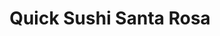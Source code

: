 ---
layout: place
title: "Quick Sushi Santa Rosa"
permalink: /california/santa-rosa/quick-sushi-santa-rosa.html
stateAbbr: CA
stateName: California
cityName: Santa Rosa
seo:
  name: "Quick Sushi Santa Rosa"
  type: Restaurant
  links: null
description: "Quick Sushi Santa Rosa serves delicious sushi in Santa Rosa, California. Try fresh Japanese dishes for a great dining experience. "
place_id: ChIJ_xlCrR85hIARogRUlsDJpn4
photos:
  - name: >-
      places/ChIJ_xlCrR85hIARogRUlsDJpn4/photos/AeeoHcIhKcjD2vVz-B3nYNfCR7JaVZQQSPFO3zWiFGsd11wBjpLWmx5pxb65ZXIw3hyPeYOHCX6bZmqKVLp9gc9nB4C7-_oeGVQm-Mg42hLrfDYSIGUthDbn-lbQFXvfsjwbIqcnobOmf79MpF8zkA-sUZBG7e4ubiIUUjyRMi36ZvgrKCHKS1nrhXUxjo3ipM3qteHNaTxN2OxLenggF65ecsxajtKA1kP2LglUlEpnejATMzHQedpq0O-C6DnefZfYQzfNe0aXuR-hYtg4xweU4o2Vo7CfWkMWETb-psBBwPPnnA
    widthPx: 4032
    heightPx: 1960
    authorAttributions:
      - displayName: Quick Sushi Santa Rosa
        uri: https://maps.google.com/maps/contrib/105428293725756333866
        photoUri: >-
          https://lh3.googleusercontent.com/a-/ALV-UjUkjnz3WCubGFY2olD30THWLLybDhjbo3acpJIMHjHMhsEmoyZw=s100-p-k-no-mo
    flagContentUri: >-
      https://www.google.com/local/imagery/report/?cb_client=maps_api_places.places_api&image_key=!1e10!2sAF1QipP1Nn3tfVJLYgLj7ZQZvqAbVWErIu-03EAzZUCn&hl=en-US
    googleMapsUri: >-
      https://www.google.com/maps/place//data=!3m4!1e2!3m2!1sAF1QipP1Nn3tfVJLYgLj7ZQZvqAbVWErIu-03EAzZUCn!2e10!4m2!3m1!1s0x8084391fad4219ff:0x7ea6c9c0965404a2
  - name: >-
      places/ChIJ_xlCrR85hIARogRUlsDJpn4/photos/AeeoHcIU8-KreeZQNUsDdUbdjDMoGrc0zdPeaiUfGx82rRHQSTWBPRhLYLhlMGKrBE6ngCNmg4L80nN6e-UkmfnxerPeXdvmVFEET55dwjd17E04vQp4mTW_6fSBMCjaTPg5Ff51XbP2pLi8j5Fz5V7doppM_sxAT9vOukwKsBKGvSidCPCFyPQ65DCG1ZOWJE85ws9uy29tJxxsJbuaoXsJC55JgoIjZ4Cq4TkdGx9cjU1BAHQWILg9lQKBnXyQ2XRgu-3u-CGQN90uOLDKblH4pav5aqHKwxcV_9fX8zRR2ou5iQ
    widthPx: 2862
    heightPx: 2862
    authorAttributions:
      - displayName: Quick Sushi Santa Rosa
        uri: https://maps.google.com/maps/contrib/105428293725756333866
        photoUri: >-
          https://lh3.googleusercontent.com/a-/ALV-UjUkjnz3WCubGFY2olD30THWLLybDhjbo3acpJIMHjHMhsEmoyZw=s100-p-k-no-mo
    flagContentUri: >-
      https://www.google.com/local/imagery/report/?cb_client=maps_api_places.places_api&image_key=!1e10!2sAF1QipNcyqPEAh56wZv_XbqKu1Dw2uIeuxs8nkr-N27X&hl=en-US
    googleMapsUri: >-
      https://www.google.com/maps/place//data=!3m4!1e2!3m2!1sAF1QipNcyqPEAh56wZv_XbqKu1Dw2uIeuxs8nkr-N27X!2e10!4m2!3m1!1s0x8084391fad4219ff:0x7ea6c9c0965404a2
  - name: >-
      places/ChIJ_xlCrR85hIARogRUlsDJpn4/photos/AeeoHcKmL3ddQZTG9gIloP3RzTlAHmiobF8A7XvdPLOnxd2xS33uXaGLRTj8yYYCA-eQMI0By_fz7rn9YTJNPByGw5Tw3VBUwODNCAUsDB9qAzqWR-1_AIawHtgTaLMraBsE027GII-4Y04Ai4DHShz5RE36MvrthQvO8LhOcDgA3hKvCMVYDqB5UFBn00hJu99Tf-OmbSU3mpjRRXn1nBThjWgCzGe2iN-21GWXKeSvzIfRZTImQQDORGsVFZZ9fCA4Sik3pxtHCPYmJmseAj5FLg30eFzrfwzQBCd7wec401GvAcbqNyjVd_OTxf_x6Me32AIKsjLVn0CKJu8wmWqa-j3ZGPTbd6qDerlm1LRjY_kpzMdUOuR837NWNsmrdoqlF2KuLk4fSq5gYWYo3PuGCo15OByVzEDInfd6QkcyI7mxVg
    widthPx: 3600
    heightPx: 4800
    authorAttributions:
      - displayName: Bobby Hernandez
        uri: https://maps.google.com/maps/contrib/107695196373900237655
        photoUri: >-
          https://lh3.googleusercontent.com/a-/ALV-UjU2iZDMAcQ4hQySGn46wsXwFz_UTSfN_R3r0a2eS4ytmvmD0Pd8=s100-p-k-no-mo
    flagContentUri: >-
      https://www.google.com/local/imagery/report/?cb_client=maps_api_places.places_api&image_key=!1e10!2sCIHM0ogKEICAgICd_5i-Pg&hl=en-US
    googleMapsUri: >-
      https://www.google.com/maps/place//data=!3m4!1e2!3m2!1sCIHM0ogKEICAgICd_5i-Pg!2e10!4m2!3m1!1s0x8084391fad4219ff:0x7ea6c9c0965404a2
  - name: >-
      places/ChIJ_xlCrR85hIARogRUlsDJpn4/photos/AeeoHcK_3Tn3g6xFfEAXL3e9JgLRe2gmtO1wusx-KR_DgC6zT6lYiVYijqEqLBaUvkkAOTiz9TwS5JRfCbtI6UfbAby9fSjsjNnKYo1J2bwcQaqs6FkASQcGvHzs8fSEG6Lm92nip2xgqh0_TEjtUH1uBYjlasXsNy8EQFr3Nw9JUp35Q-HycS31Rls0SkK8frqk4-gig_7iLxZS2JdZ0Cs_TRJlSyVkP6-ygDeK_2huXeVl2MTWLtjuk5OweG-NoJrOzTm-mXqWANHQ2HNhzWwrrA5OFvPnDZxyPNMPvpdy8ks10ZMnWzPwEzjctitv5GNAQNx74_9NdK9wAGZvJ_5lhkdkK4cDCS2DQs-_3v9G_Bn3Wea10jW_OxIClfivcC6FLDbf5LGvX0KMOgDtKlPoFdJmJqAQ0pRV1AMS8ehBA8c8A90E
    widthPx: 4096
    heightPx: 3072
    authorAttributions:
      - displayName: Joy Chang
        uri: https://maps.google.com/maps/contrib/116423756029931305391
        photoUri: >-
          https://lh3.googleusercontent.com/a/ACg8ocI3e3ZuZm18LX9gJ5Y4I9RHEVibOICljN8u_N05oDdR9v6Gag=s100-p-k-no-mo
    flagContentUri: >-
      https://www.google.com/local/imagery/report/?cb_client=maps_api_places.places_api&image_key=!1e10!2sCIHM0ogKEICAgMDA2J7MjQE&hl=en-US
    googleMapsUri: >-
      https://www.google.com/maps/place//data=!3m4!1e2!3m2!1sCIHM0ogKEICAgMDA2J7MjQE!2e10!4m2!3m1!1s0x8084391fad4219ff:0x7ea6c9c0965404a2
  - name: >-
      places/ChIJ_xlCrR85hIARogRUlsDJpn4/photos/AeeoHcKPhjVa-CXpImcTtXifCtpThMpLOFx3Pf_CmmoelZp9Dq86DnaxDLb8y8DINsyuvRkCXD2YntG1XFXvPf7CvkCcgqEQg_X1Ob8yTw5Sbmf03oE8ngFRklY8v2BsXiLJBpimUHfbAhPuADxE5pFE7WNB3OHW_qAre9UY-q3JAlQD6MqB_AcMzInSxUPcDyi71l_Psm_Uqg043zzDLJiyuBfERh78Qcq7UaR_Z8xG9vLtVBp3FHsyt2f_7IN6fydT2OywNdx6hLyC_9xU2j6nZdDE7tfESv3x03hoNwOUhRRxAw
    widthPx: 3840
    heightPx: 4800
    authorAttributions:
      - displayName: Quick Sushi Santa Rosa
        uri: https://maps.google.com/maps/contrib/105428293725756333866
        photoUri: >-
          https://lh3.googleusercontent.com/a-/ALV-UjUkjnz3WCubGFY2olD30THWLLybDhjbo3acpJIMHjHMhsEmoyZw=s100-p-k-no-mo
    flagContentUri: >-
      https://www.google.com/local/imagery/report/?cb_client=maps_api_places.places_api&image_key=!1e10!2sAF1QipOkUIoN63ZgOaY90gGNJZa4brc8Zd2S075AtdLf&hl=en-US
    googleMapsUri: >-
      https://www.google.com/maps/place//data=!3m4!1e2!3m2!1sAF1QipOkUIoN63ZgOaY90gGNJZa4brc8Zd2S075AtdLf!2e10!4m2!3m1!1s0x8084391fad4219ff:0x7ea6c9c0965404a2
  - name: >-
      places/ChIJ_xlCrR85hIARogRUlsDJpn4/photos/AeeoHcKhiDdNA2pIoRYkH4Nm-0mdNSS7h4tp0u5AJRouza86qj00Q2YxGo1Jr20PegMLQKfK-UfUmT_ygm5z2Wo-1fHtISlp_CT0nlpWYwurJWFdgog7YhymXPvl1Yyp4HHCC0wbsz0OEn-O3Dz7XrUHQ2uCdCnRLcErKxsMjI8kkJ7qf8seAKc5cIhTbMDBXPmyQpWqjsV9VHRbgBNDWi0Uluvg8TjuWYWX2yapBffd6wjoOUBzwV21dNs5Hhda7vQOdqS-F_x2FpdS14lwImSts-A-rFfa-IwC3Bcxp6AvUJCqQg
    widthPx: 2873
    heightPx: 2873
    authorAttributions:
      - displayName: Quick Sushi Santa Rosa
        uri: https://maps.google.com/maps/contrib/105428293725756333866
        photoUri: >-
          https://lh3.googleusercontent.com/a-/ALV-UjUkjnz3WCubGFY2olD30THWLLybDhjbo3acpJIMHjHMhsEmoyZw=s100-p-k-no-mo
    flagContentUri: >-
      https://www.google.com/local/imagery/report/?cb_client=maps_api_places.places_api&image_key=!1e10!2sAF1QipPSzxUjs99PYDry66BVYQpqDjNJnuatknIMG-ka&hl=en-US
    googleMapsUri: >-
      https://www.google.com/maps/place//data=!3m4!1e2!3m2!1sAF1QipPSzxUjs99PYDry66BVYQpqDjNJnuatknIMG-ka!2e10!4m2!3m1!1s0x8084391fad4219ff:0x7ea6c9c0965404a2
  - name: >-
      places/ChIJ_xlCrR85hIARogRUlsDJpn4/photos/AeeoHcKgxsJK7wbX23XTIfuzsjX6sk-D6O304RrQpGHiPe1wO3Dre6qa24XXMXj6mvqbjG0kaiyNkAGB9hdGx683G-yCC6VF7nPn6e3lxAQ7LphJVkeUW4Hm4yKJA4gCx8BiWYIHyrMKI_lqW1xT1vpKLGI51pFXVeBIGNciYYzsiSmJnlP98Tqq5ieMypaou-Gf61-OcGcmhrVuWXPl_wCGsKRefkuvpK75FbxRMEn1NHYFSjgr6w-kpS_e6zqWQ1DriXoym9oYRHYFsUixJ807xEIAOHWYVf6NAIHgZYnboRqDEQ
    widthPx: 2129
    heightPx: 2129
    authorAttributions:
      - displayName: Quick Sushi Santa Rosa
        uri: https://maps.google.com/maps/contrib/105428293725756333866
        photoUri: >-
          https://lh3.googleusercontent.com/a-/ALV-UjUkjnz3WCubGFY2olD30THWLLybDhjbo3acpJIMHjHMhsEmoyZw=s100-p-k-no-mo
    flagContentUri: >-
      https://www.google.com/local/imagery/report/?cb_client=maps_api_places.places_api&image_key=!1e10!2sAF1QipN8rjwNnkDQ4zTGeLGQHRHIuqHBtwDAjcr6rv_h&hl=en-US
    googleMapsUri: >-
      https://www.google.com/maps/place//data=!3m4!1e2!3m2!1sAF1QipN8rjwNnkDQ4zTGeLGQHRHIuqHBtwDAjcr6rv_h!2e10!4m2!3m1!1s0x8084391fad4219ff:0x7ea6c9c0965404a2
  - name: >-
      places/ChIJ_xlCrR85hIARogRUlsDJpn4/photos/AeeoHcIARvC0AbwuffAkUjON5D8nDyVGIddaNCDoa_SCcTL9dp-Ot77q_lL5PKWlB8TijZoHWjhkz17rt-nHYGsTsSTDtk7YdPDgB5RKek0KfIVX9c_2FS59ClVr-1NPkloTzuYFTFlIXBLnkorQ9XnjNok20ZaCk8oL-UFxhugGpBhQCiCtN81csViVfIyWoO0oDBjHEz3AsneCMN5fuBRUZ_zgFolNOnC3r7lNBj20Y20dcJCLzlUVPbKjlgiOnbMijaJjyoPixON7ZO7eaj1KXicEcLZPaK3mz7NzKJXg-OyrPA
    widthPx: 2851
    heightPx: 2851
    authorAttributions:
      - displayName: Quick Sushi Santa Rosa
        uri: https://maps.google.com/maps/contrib/105428293725756333866
        photoUri: >-
          https://lh3.googleusercontent.com/a-/ALV-UjUkjnz3WCubGFY2olD30THWLLybDhjbo3acpJIMHjHMhsEmoyZw=s100-p-k-no-mo
    flagContentUri: >-
      https://www.google.com/local/imagery/report/?cb_client=maps_api_places.places_api&image_key=!1e10!2sAF1QipNvDByUd6oZuKjLVNboocBdEfuXcL7t21j3cXFC&hl=en-US
    googleMapsUri: >-
      https://www.google.com/maps/place//data=!3m4!1e2!3m2!1sAF1QipNvDByUd6oZuKjLVNboocBdEfuXcL7t21j3cXFC!2e10!4m2!3m1!1s0x8084391fad4219ff:0x7ea6c9c0965404a2
  - name: >-
      places/ChIJ_xlCrR85hIARogRUlsDJpn4/photos/AeeoHcJx7vCz6-dy2oeKIJhbNMld-9Gx0s4ZPrz4hJxpFpZ5AQVeoHohUYrzJ3RTQBiUr-sVT7K3XAttjZBRQpl_wlrwhZvHIuW645e-1g3IsRLety2hGw4IxzsazwT60AtBl2s01Li98Rh2lBQhOlaf4sMMtUgboELA7XKepFyD72qmeeZek5T2tC5liVSsEbia_qitnfn6NgmyBGUEv_5BAvkCnqsKXPb2WTXAizxWoHeiabqIGg3K95hKCveJCcGk-GCSn0oqNPKCw8gOgWjw5aBEstjcsNklPyXHLCrLRNPnUw
    widthPx: 2926
    heightPx: 2926
    authorAttributions:
      - displayName: Quick Sushi Santa Rosa
        uri: https://maps.google.com/maps/contrib/105428293725756333866
        photoUri: >-
          https://lh3.googleusercontent.com/a-/ALV-UjUkjnz3WCubGFY2olD30THWLLybDhjbo3acpJIMHjHMhsEmoyZw=s100-p-k-no-mo
    flagContentUri: >-
      https://www.google.com/local/imagery/report/?cb_client=maps_api_places.places_api&image_key=!1e10!2sAF1QipMa9k7StnHcGGOwJRUqFKoTCYt58pzKWD0ysyFy&hl=en-US
    googleMapsUri: >-
      https://www.google.com/maps/place//data=!3m4!1e2!3m2!1sAF1QipMa9k7StnHcGGOwJRUqFKoTCYt58pzKWD0ysyFy!2e10!4m2!3m1!1s0x8084391fad4219ff:0x7ea6c9c0965404a2
  - name: >-
      places/ChIJ_xlCrR85hIARogRUlsDJpn4/photos/AeeoHcIQEn9z2VUKcgsJo47ocu_wxXAiX2FD282qLm_302VD-lO1JDHYIaxgwC7R5EToEo9N-dvJJant_mRxR51-uThqM_qLTfauIf5h4fAomfcT-DfDuG9DlLZA4B_qdMzP1NfKXJ8X9Q_sgTecxJLxOlBs9dnallymmSXaQQ5Ewg2pOsNv0x8_sSRdZw7r5u3pcLiPhQMbjlAgrPauc9BrxKLrvRN7EeTwLFHGvWjgz8i66lizV6revMFpe6syuEDcq1sRVWKJikF7sdE6i_B4_KKQBQR9ZyYYyNfFaeZzmMIi-w
    widthPx: 2919
    heightPx: 2809
    authorAttributions:
      - displayName: Quick Sushi Santa Rosa
        uri: https://maps.google.com/maps/contrib/105428293725756333866
        photoUri: >-
          https://lh3.googleusercontent.com/a-/ALV-UjUkjnz3WCubGFY2olD30THWLLybDhjbo3acpJIMHjHMhsEmoyZw=s100-p-k-no-mo
    flagContentUri: >-
      https://www.google.com/local/imagery/report/?cb_client=maps_api_places.places_api&image_key=!1e10!2sAF1QipPq9egaxc9mnwzUT-bsiK7v3pbVurh4qO0nMkDZ&hl=en-US
    googleMapsUri: >-
      https://www.google.com/maps/place//data=!3m4!1e2!3m2!1sAF1QipPq9egaxc9mnwzUT-bsiK7v3pbVurh4qO0nMkDZ!2e10!4m2!3m1!1s0x8084391fad4219ff:0x7ea6c9c0965404a2
address: 2500 Mendocino Ave, Santa Rosa, CA 95403, USA
street: 2500 Mendocino Ave
city: Santa Rosa
state: CA
zip: '95403'
country: USA
neighborhood: null
latitude: '38.465466'
longitude: '-122.719170'
accessibility_options:
  wheelchairAccessibleParking: true
  wheelchairAccessibleEntrance: true
  wheelchairAccessibleSeating: true
business_status: OPERATIONAL
name: Quick Sushi Santa Rosa
google_maps_links:
  directionsUri: >-
    https://www.google.com/maps/dir//''/data=!4m7!4m6!1m1!4e2!1m2!1m1!1s0x8084391fad4219ff:0x7ea6c9c0965404a2!3e0
  placeUri: https://maps.google.com/?cid=9126203523905881250
  writeAReviewUri: >-
    https://www.google.com/maps/place//data=!4m3!3m2!1s0x8084391fad4219ff:0x7ea6c9c0965404a2!12e1
  reviewsUri: >-
    https://www.google.com/maps/place//data=!4m4!3m3!1s0x8084391fad4219ff:0x7ea6c9c0965404a2!9m1!1b1
  photosUri: >-
    https://www.google.com/maps/place//data=!4m3!3m2!1s0x8084391fad4219ff:0x7ea6c9c0965404a2!10e5
primary_type: Japanese Restaurant
opening_hours:
  regular: null
  current: null
secondary_opening_hours:
  regular:
    weekdayDescriptions: null
    type: null
  current:
    weekdayDescriptions: null
    type: null
phone: null
price_level: null
price_range: null
rating: null
rating_count: 0
website: null
reviews: null
parking_options: null
payment_options: null
allow_dogs: null
curbside_pickup: null
delivery: null
dine_in: null
good_for_children: null
good_for_groups: null
good_for_sports: null
live_music: null
menu_for_children: null
outdoor_seating: null
reservable: null
restroom: null
serves_beer: null
serves_breakfast: null
serves_brunch: null
serves_cocktails: null
serves_coffee: null
serves_dinner: null
serves_dessert: null
serves_lunch: null
serves_vegetarian_food: null
serves_wine: null
takeout: null
update_category: essentials
summary: null

---
